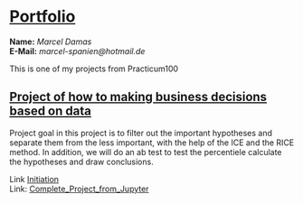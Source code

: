#  <u>Portfolio</u>

**Name:** _Marcel Damas_   
**E-Mail:** _marcel-spanien@hotmail.de_
  
This is one of my projects from Practicum100

##  <u>Project of how to making business decisions based on data</u>

Project goal in this project is to filter out the important hypotheses and separate them from the less important,
with the help of the ICE and the RICE method.
In addition, we will do an ab test to test the percentiele calculate the hypotheses and draw conclusions.  

Link [Initiation](Business_decitions/README.md)  
Link: [Complete_Project_from_Jupyter](https://github.com/marceldamas/How_to_making_business_decisions_based_on_data/blob/main/Business_decitions/Making_Business_Decisions_Based_on_Data.ipynb)  


